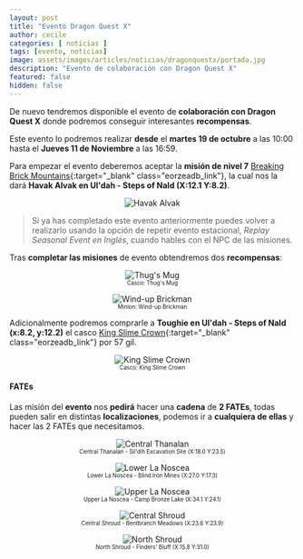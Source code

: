 ```yaml
---
layout: post
title: "Evento Dragon Quest X"
author: cecile
categories: [ noticias ]
tags: [evento, noticias]
image: assets/images/articles/noticias/dragonquestx/portada.jpg
description: "Evento de colaboración con Dragon Quest X"
featured: false
hidden: false
---
```


De nuevo tendremos disponible el evento de **colaboración con Dragon Quest X** donde podremos conseguir interesantes **recompensas**.

Este evento lo podremos realizar **desde** el **martes 19 de octubre** a las 10:00 hasta el **Jueves 11 de Noviembre** a las 16:59.

Para empezar el evento deberemos aceptar la **misión de nivel 7** [Breaking Brick Mountains](https://eu.finalfantasyxiv.com/lodestone/playguide/db/quest/1c8111715df/){:target="_blank" class="eorzeadb_link"}, la cual nos la dará **Havak Alvak en Ul'dah - Steps of Nald (X:12.1 Y:8.2)**.

<p align="center"><img src="{{ site.baseurl }}/assets/images/articles/noticias/dragonquestx/havak.jpg" alt="Havak Alvak"/></p>

<blockquote>
Si ya has completado este evento anteriormente puedes volver a realizarlo usando la opción de repetir evento estacional, <i>Replay Seasonal Event en Inglés</i>, cuando hables con el NPC de las misiones.
</blockquote> 

Tras **completar las misiones** de evento obtendremos dos **recompensas**:

<div class="container">
  <div class="row">
    <div class="col-xl">
        <p align="center">
            <img src="{{ site.baseurl }}/assets/images/articles/noticias/dragonquestx/thugs-mug.jpg" alt="Thug's Mug"/>
            <br/>
            <sub><sup>Casco: Thug's Mug</sup></sub>
        </p>
    </div>
    <div class="col-xl">
        <p align="center">
            <img src="{{ site.baseurl }}/assets/images/articles/noticias/dragonquestx/wind-up-brickman.jpg" alt="Wind-up Brickman"/>
            <br/>
            <sub><sup>Minion: Wind-up Brickman</sup></sub>
        </p>
    </div>
  </div>
</div>

Adicionalmente podremos comprarle a **Toughie en Ul'dah - Steps of Nald (x:8.2, y:12.2)** el casco [King Slime Crown](https://eu.finalfantasyxiv.com/lodestone/playguide/db/item/54288cb0f6c/){:target="_blank" class="eorzeadb_link"} por 57 gil.

<p align="center">
    <img src="{{ site.baseurl }}/assets/images/articles/noticias/dragonquestx/king-slime-crown.jpg" alt="King Slime Crown"/>
    <br/>
    <sub><sup>Casco: King Slime Crown</sup></sub>
</p>

#### FATEs

Las misión del **evento** nos **pedirá** hacer una **cadena** de **2 FATEs**, todas pueden salir en distintas **localizaciones**, podemos ir a **cualquiera de ellas** y hacer las 2 FATEs que necesitamos.

<p align="center">
    <img src="{{ site.baseurl }}/assets/images/articles/noticias/dragonquestx/fate1.jpg" alt="Central Thanalan"/>
    <br/>
    <sub><sup>Central Thanalan - Sil'dih Excavation Site (X:18.0 Y:23.5)</sup></sub>
</p>

<p align="center">
    <img src="{{ site.baseurl }}/assets/images/articles/noticias/dragonquestx/fate2.jpg" alt="Lower La Noscea"/>
    <br/>
    <sub><sup>Lower La Noscea - Blind Iron Mines (X:27.0 Y:17.3)</sup></sub>
</p>

<p align="center">
    <img src="{{ site.baseurl }}/assets/images/articles/noticias/dragonquestx/fate3.jpg" alt="Upper La Noscea"/>
    <br/>
    <sub><sup>Upper La Noscea - Camp Bronze Lake (X:34.1 Y:24.1)</sup></sub>
</p>

<p align="center">
    <img src="{{ site.baseurl }}/assets/images/articles/noticias/dragonquestx/fate4.jpg" alt="Central Shroud"/>
    <br/>
    <sub><sup>Central Shroud - Bentbranch Meadows (X:23.6 Y:23.9)</sup></sub>
</p>

<p align="center">
    <img src="{{ site.baseurl }}/assets/images/articles/noticias/dragonquestx/fate5.jpg" alt="North Shroud"/>
    <br/>
    <sub><sup>North Shroud - Finders' Bluff (X:15.8 Y:31.0)</sup></sub>
</p>
